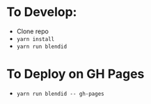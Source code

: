 # To Develop:

* Clone repo
* `yarn install`
* `yarn run blendid`

# To Deploy on GH Pages

* `yarn run blendid -- gh-pages`
